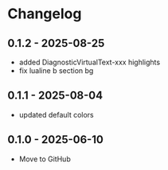 # Changelog
## 0.1.2 - 2025-08-25
- added DiagnosticVirtualText-xxx highlights
- fix lualine b section bg

## 0.1.1 - 2025-08-04
- updated default colors

## 0.1.0 - 2025-06-10
- Move to GitHub
